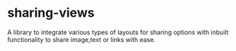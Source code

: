 # sharing-views
A library to integrate various types of layouts for sharing options with inbuilt functionality to share image,text or links with ease.
